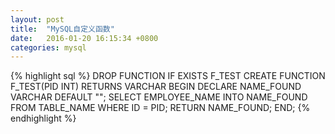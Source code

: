 ```yaml
---
layout: post
title:  "MySQL自定义函数"
date:   2016-01-20 16:15:34 +0800
categories: mysql
---
```


{% highlight sql %}
DROP FUNCTION IF EXISTS F_TEST
CREATE FUNCTION F_TEST(PID INT) RETURNS VARCHAR
BEGIN
  DECLARE NAME_FOUND VARCHAR DEFAULT "";
    SELECT EMPLOYEE_NAME INTO NAME_FOUND FROM TABLE_NAME WHERE ID = PID;
  RETURN NAME_FOUND;
END;
{% endhighlight %}
